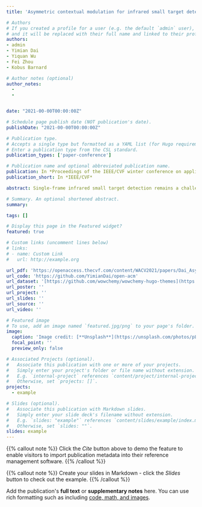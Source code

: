 ```yaml
---
title: 'Asymmetric contextual modulation for infrared small target detection'

# Authors
# If you created a profile for a user (e.g. the default `admin` user), write the username (folder name) here
# and it will be replaced with their full name and linked to their profile.
authors:
- admin
- Yimian Dai
- Yiquan Wu
- Fei Zhou
- Kobus Barnard

# Author notes (optional)
author_notes:
  - 
  - 


date: "2021-00-00T00:00:00Z"

# Schedule page publish date (NOT publication's date).
publishDate: "2021-00-00T00:00:00Z"

# Publication type.
# Accepts a single type but formatted as a YAML list (for Hugo requirements).
# Enter a publication type from the CSL standard.
publication_types: ['paper-conference']

# Publication name and optional abbreviated publication name.
publication: In *Proceedings of the IEEE/CVF winter conference on applications of computer vision*
publication_short: In *IEEE/CVF*

abstract: Single-frame infrared small target detection remains a challenge not only due to the scarcity of intrinsic target characteristics but also because of lacking a public dataset. In this paper, we first contribute an open dataset with high-quality annotations to advance the research in this field. We also propose an asymmetric contextual modulation module specially designed for detecting infrared small targets. To better highlight small targets, besides a top-down global contextual feedback, we supplement a bottom-up modulation pathway based on point-wise channel attention for exchanging high-level semantics and subtle low-level details. We report ablation studies and comparisons to state-of-the-art methods, where we find that our approach performs significantly better. Our dataset and code are available online.

# Summary. An optional shortened abstract.
summary: 

tags: []

# Display this page in the Featured widget?
featured: true

# Custom links (uncomment lines below)
# links:
# - name: Custom Link
#   url: http://example.org

url_pdf: 'https://openaccess.thecvf.com/content/WACV2021/papers/Dai_Asymmetric_Contextual_Modulation_for_Infrared_Small_Target_Detection_WACV_2021_paper.pdf'
url_code: 'https://github.com/YimianDai/open-acm'
url_dataset: '[https://github.com/wowchemy/wowchemy-hugo-themes](https://github.com/YimianDai/open-acm)'
url_poster: ''
url_project: ''
url_slides: ''
url_source: ''
url_video: ''

# Featured image
# To use, add an image named `featured.jpg/png` to your page's folder.
image:
  caption: 'Image credit: [**Unsplash**](https://unsplash.com/photos/pLCdAaMFLTE)'
  focal_point: ''
  preview_only: false

# Associated Projects (optional).
#   Associate this publication with one or more of your projects.
#   Simply enter your project's folder or file name without extension.
#   E.g. `internal-project` references `content/project/internal-project/index.md`.
#   Otherwise, set `projects: []`.
projects:
  - example

# Slides (optional).
#   Associate this publication with Markdown slides.
#   Simply enter your slide deck's filename without extension.
#   E.g. `slides: "example"` references `content/slides/example/index.md`.
#   Otherwise, set `slides: ""`.
slides: example
---
```


{{% callout note %}}
Click the _Cite_ button above to demo the feature to enable visitors to import publication metadata into their reference management software.
{{% /callout %}}

{{% callout note %}}
Create your slides in Markdown - click the _Slides_ button to check out the example.
{{% /callout %}}

Add the publication's **full text** or **supplementary notes** here. You can use rich formatting such as including [code, math, and images](https://wowchemy.com/docs/content/writing-markdown-latex/).
